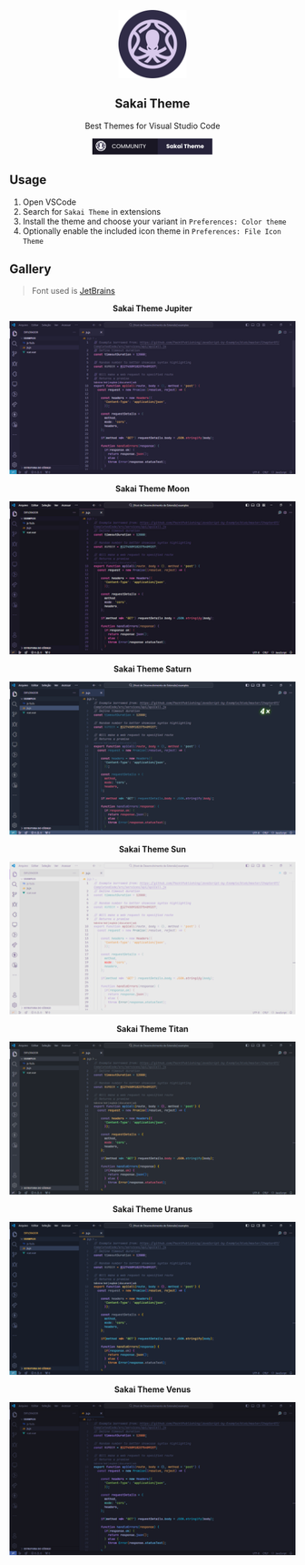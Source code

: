 <p align="center">
    <img src="assets/icon.png" width="120" />
    <h2 align="center">Sakai Theme</h2>
</p>

<p align="center">Best Themes for Visual Studio Code</p>

<div align="center">
    <img src="assets/emphasis.png" />
</div>

## Usage

1. Open VSCode
2. Search for `Sakai Theme` in extensions
3. Install the theme and choose your variant in `Preferences: Color theme`
4. Optionally enable the included icon theme in `Preferences: File Icon Theme`

## Gallery

> Font used is [JetBrains](https://www.jetbrains.com/lp/mono/)

<div align="center">

**Sakai Theme Jupiter**

<img src="assets/jupiter.png" />

**Sakai Theme Moon**

<img src="assets/moon.png" />

**Sakai Theme Saturn**

<img src="assets/saturn.png" />

**Sakai Theme Sun**

<img src="assets/sun.png" />

**Sakai Theme Titan**

<img src="assets/titan.png" />

**Sakai Theme Uranus**

<img src="assets/uranus.png" />

**Sakai Theme Venus**

<img src="assets/venus.png" />

</div>
